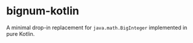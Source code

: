 # bignum-kotlin
A minimal drop-in replacement for `java.math.BigInteger` implemented in pure Kotlin. 
